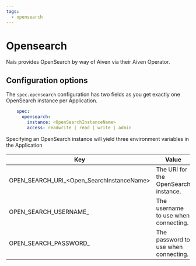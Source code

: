 ```yaml
---
tags:
  - opensearch
---
```


# Opensearch

Nais provides OpenSearch by way of Aiven via their Aiven Operator.


## Configuration options

The `spec.opensearch` configuration has two fields as you get exactly one OpenSearch instance per Application.

```yaml
    spec:
      opensearch:
        instance: <OpenSearchInstanceName>
        access: readwrite | read | write | admin
```

Specifying an OpenSearch instance will yield three environment variables in the Application

| Key                                           | Value                                |
|-----------------------------------------------|--------------------------------------|
| OPEN_SEARCH_URI_<Open_SearchInstanceName>     | The URI for the OpenSearch instance. |
| OPEN_SEARCH_USERNAME_<OpenSearchInstanceName> | The username to use when connecting. |
| OPEN_SEARCH_PASSWORD_<OpenSearchInstanceName> | The password to use when connecting. |
